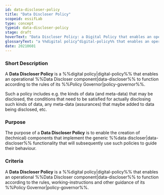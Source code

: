 ```yaml
---
id: data-discloser-policy
title: "Data Discloser Policy"
scopeid: essifLab
type: concept
typeid: data-discloser-policy
stage: draft
hoverText: "Data Discloser Policy: a Digital Policy that enables an operational Data Discloser component to function according to the rules of its Policy Governor."
glossaryText: "a %%digital policy^digital-policy%% that enables an operational %%data discloser^data-discloser%% component to function according to the rules of its %%policy governor^policy-governor%%."
date: 20210601
---
```


### Short Description
A **Data Discloser Policy** is a %%digital policy|digital-policy%% that enables an operational %%Data Discloser component|data-discloser%% to function according to the rules of its %%Policy Governor|policy-governor%%.

Such a policy includes e.g. the kinds of data (and meta-data) that may be disclosed, the conditions that need to be satisfied for actually disclosing such kinds of data, any meta-data (assurances) that maybe added to data being disclosed, etc.

### Purpose
The purpose of a **Data Discloser Policy** is to enable the creation of (technical) components that implement the generic %%data discloser|data-discloser%% functionality that will subsequently use such policies to guide their behaviour.

### Criteria
A **Data Discloser Policy** is a %%digital policy|digital-policy%% that enables an operational %%Data Discloser component|data-discloser%% to function according to the rules, working-instructions and other guidance of its %%Policy Governor|policy-governor%%.
